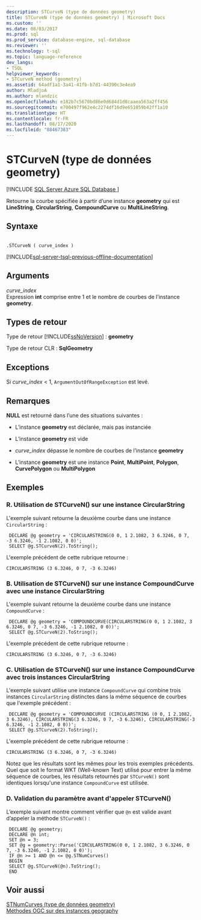 ```yaml
---
description: STCurveN (type de données geometry)
title: STCurveN (type de données geometry) | Microsoft Docs
ms.custom: ''
ms.date: 08/03/2017
ms.prod: sql
ms.prod_service: database-engine, sql-database
ms.reviewer: ''
ms.technology: t-sql
ms.topic: language-reference
dev_langs:
- TSQL
helpviewer_keywords:
- STCurveN method (geometry)
ms.assetid: 64adf1a1-3a41-41fb-b7d1-44390c3e4ea9
author: MladjoA
ms.author: mlandzic
ms.openlocfilehash: e182b7c5670bd86e0d684d1d8caaea563a2ff456
ms.sourcegitcommit: e700497f962e4c2274df16d9e651059b42ff1a10
ms.translationtype: HT
ms.contentlocale: fr-FR
ms.lasthandoff: 08/17/2020
ms.locfileid: "88467383"
---
```

# <a name="stcurven-geometry-data-type"></a>STCurveN (type de données geometry)
[!INCLUDE [SQL Server Azure SQL Database ](../../includes/applies-to-version/sql-asdb.md)]

Retourne la courbe spécifiée à partir d’une instance **geometry** qui est **LineString**, **CircularString**, **CompoundCurve** ou **MultiLineString**.
  
## <a name="syntax"></a>Syntaxe  
  
```  
  
.STCurveN ( curve_index )  
```  
  
[!INCLUDE[sql-server-tsql-previous-offline-documentation](../../includes/sql-server-tsql-previous-offline-documentation.md)]

## <a name="arguments"></a>Arguments
 *curve_index*  
 Expression **int** comprise entre 1 et le nombre de courbes de l’instance **geometry**.  
  
## <a name="return-types"></a>Types de retour  
 Type de retour [!INCLUDE[ssNoVersion](../../includes/ssnoversion-md.md)] : **geometry**  
  
 Type de retour CLR : **SqlGeometry**  
  
## <a name="exceptions"></a>Exceptions  
 Si *curve_index* < 1, `ArgumentOutOfRangeException` est levé.  
  
## <a name="remarks"></a>Remarques  
 **NULL** est retourné dans l’une des situations suivantes :  
  
-   L’instance **geometry** est déclarée, mais pas instanciée  
  
-   L’instance **geometry** est vide  
  
-   *curve_index* dépasse le nombre de courbes de l’instance **geometry**  
  
-   L’instance **geometry** est une instance **Point**, **MultiPoint**, **Polygon**, **CurvePolygon** ou **MultiPolygon**  
  
## <a name="examples"></a>Exemples  
  
### <a name="a-using-stcurven-on-a-circularstring-instance"></a>R. Utilisation de STCurveN() sur une instance CircularString  
 L'exemple suivant retourne la deuxième courbe dans une instance `CircularString` :  
  
```
 DECLARE @g geometry = 'CIRCULARSTRING(0 0, 1 2.1082, 3 6.3246, 0 7, -3 6.3246, -1 2.1082, 0 0)';  
 SELECT @g.STCurveN(2).ToString();
 ```  
  
 L'exemple précédent de cette rubrique retourne :  
  
 `CIRCULARSTRING (3 6.3246, 0 7, -3 6.3246)`  
  
### <a name="b-using-stcurven-on-a-compoundcurve-instance-with-one-circularstring-instance"></a>B. Utilisation de STCurveN() sur une instance CompoundCurve avec une instance CircularString  
 L'exemple suivant retourne la deuxième courbe dans une instance `CompoundCurve` :  
  
```
 DECLARE @g geometry = 'COMPOUNDCURVE(CIRCULARSTRING(0 0, 1 2.1082, 3 6.3246, 0 7, -3 6.3246, -1 2.1082, 0 0))';  
 SELECT @g.STCurveN(2).ToString();
 ```  
  
 L'exemple précédent de cette rubrique retourne :  
  
 `CIRCULARSTRING (3 6.3246, 0 7, -3 6.3246)`  
  
### <a name="c-using-stcurven-on-a-compoundcurve-instance-with-three-circularstring-instances"></a>C. Utilisation de STCurveN() sur une instance CompoundCurve avec trois instances CircularString  
 L'exemple suivant utilise une instance `CompoundCurve` qui combine trois instances `CircularString` distinctes dans la même séquence de courbes que l'exemple précédent :  
  
```
 DECLARE @g geometry = 'COMPOUNDCURVE (CIRCULARSTRING (0 0, 1 2.1082, 3 6.3246), CIRCULARSTRING(3 6.3246, 0 7, -3 6.3246), CIRCULARSTRING(-3 6.3246, -1 2.1082, 0 0))';  
 SELECT @g.STCurveN(2).ToString();
 ```  
  
 L'exemple précédent de cette rubrique retourne :  
  
 `CIRCULARSTRING (3 6.3246, 0 7, -3 6.3246)`  
  
 Notez que les résultats sont les mêmes pour les trois exemples précédents. Quel que soit le format WKT (Well-known Text) utilisé pour entrer la même séquence de courbes, les résultats retournés par `STCurveN()` sont identiques lorsqu'une instance `CompoundCurve` est utilisée.  
  
### <a name="d-validating-the-parameter-before-calling-stcurven"></a>D. Validation du paramètre avant d'appeler STCurveN()  
 L’exemple suivant montre comment vérifier que `@n` est valide avant d’appeler la méthode `STCurveN()` :  
  
```
 DECLARE @g geometry;  
 DECLARE @n int;  
 SET @n = 3;  
 SET @g = geometry::Parse('CIRCULARSTRING(0 0, 1 2.1082, 3 6.3246, 0 7, -3 6.3246, -1 2.1082, 0 0)');  
 IF @n >= 1 AND @n <= @g.STNumCurves()  
 BEGIN  
 SELECT @g.STCurveN(@n).ToString();  
 END
 ```  
  
## <a name="see-also"></a>Voir aussi  
 [STNumCurves &#40;type de données geometry&#41;](../../t-sql/spatial-geometry/stnumcurves-geometry-data-type.md)   
 [Méthodes OGC sur des instances geography](../../t-sql/spatial-geometry/ogc-methods-on-geometry-instances.md)  
  
  


